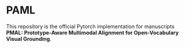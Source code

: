 # PAML

This repository is the official Pytorch implementation for manuscripts **PMAL: Prototype-Aware Multimodal Alignment for Open-Vocabulary Visual Grounding**.
